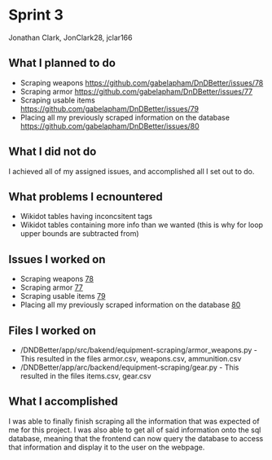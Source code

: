 # Sprint 3
Jonathan Clark, JonClark28, jclar166

## What I planned to do
- Scraping weapons https://github.com/gabelapham/DnDBetter/issues/78
- Scraping armor https://github.com/gabelapham/DnDBetter/issues/77
- Scraping usable items https://github.com/gabelapham/DnDBetter/issues/79
- Placing all my previously scraped information on the database https://github.com/gabelapham/DnDBetter/issues/80

## What I did not do
I achieved all of my assigned issues, and accomplished all I set out to do.

## What problems I ecnountered
- Wikidot tables having inconcsitent tags
- Wikidot tables containing more info than we wanted (this is why for loop upper bounds are subtracted from)

## Issues I worked on
- Scraping weapons [78](https://github.com/gabelapham/DnDBetter/issues/78)
- Scraping armor [77](https://github.com/gabelapham/DnDBetter/issues/77)
- Scraping usable items [79](https://github.com/gabelapham/DnDBetter/issues/79)
- Placing all my previously scraped information on the database [80](https://github.com/gabelapham/DnDBetter/issues/80)
  
## Files I worked on
- /DNDBetter/app/src/bakend/equipment-scraping/armor_weapons.py - This resulted in the files armor.csv, weapons.csv, ammunition.csv
- /DNDBetter/app/arc/backend/equipment-scraping/gear.py - This resulted in the files items.csv, gear.csv

## What I accomplished
I was able to finally finish scraping all the information that was expected of me for this project. I was also able to get all of said information onto the sql database, meaning that the frontend can now
query the database to access that information and display it to the user on the webpage.
